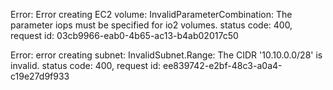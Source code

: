 Error: Error creating EC2 volume: InvalidParameterCombination: The parameter iops must be specified for io2 volumes.
        status code: 400, request id: 03cb9966-eab0-4b65-ac13-b4ab02017c50



Error: error creating subnet: InvalidSubnet.Range: The CIDR '10.10.0.0/28' is invalid.
        status code: 400, request id: ee839742-e2bf-48c3-a0a4-c19e27d9f933

